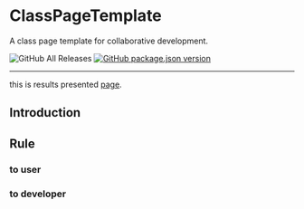 # ClassPageTemplate
A class page template for collaborative development.

![GitHub All Releases](https://img.shields.io/github/downloads/yappy2000d/ClassPageTemplate/total?style=flat-square&logo=GitHub)
[![GitHub package.json version](https://img.shields.io/github/package-json/v/yappy2000d/ClassPageTemplate?style=flat-square&logo=visual-studio-code)](https://github.com/yappy2000d/ClassPageTemplate/archive/master.zip)

----

this is results presented [page](https://yappy2000d.github.io/ClassPageTemplate/).

## Introduction

## Rule

### to user

### to developer

